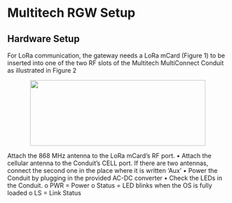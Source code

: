 # Multitech RGW Setup

## Hardware Setup

For LoRa communication, the gateway needs a LoRa mCard (Figure 1) to be inserted into one of the two RF slots of the Multitech MultiConnect Conduit as illustrated in Figure 2

<p align="center">
  <img width="400" height="150" src="https://github.com/sandoche2k/IoTRoam-Tutorial/blob/master/Images/Fig7.png?raw=true">
</p>

Attach the 868 MHz antenna to the LoRa mCard’s RF port.
•	Attach the cellular antenna to the Conduit’s CELL port. If there are two antennas, connect the second one in the place where it is written ‘Aux’
•	Power the Conduit by plugging in the provided AC-DC converter
•	Check the LEDs in the Conduit. 
o	PWR = Power
o	Status = LED blinks when the OS is fully loaded
o	LS = Link Status

